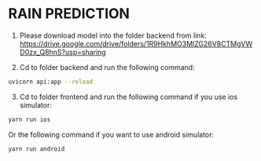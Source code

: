# RAIN PREDICTION 

1. Please download model into the folder backend from link: https://drive.google.com/drive/folders/1R9HkhMO3MlZG26V8CTMgVWD0zx_Q8hnS?usp=sharing

2. Cd to folder backend and run the following command:
``` bash
uvicorn api:app --reload
```
3. Cd to folder frontend and run the following command if you use ios simulator:
```bash
yarn run ios
```
Or the following command if you want to use android simulator:
```
yarn run android
```
